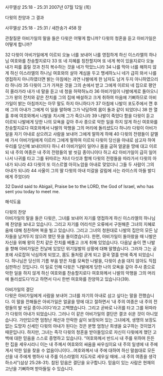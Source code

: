사무엘상 25:18 - 25:31 
2007년 07월 12일 (목)

다윗의 찬양과 그 결과



사무엘상 25:18 - 25:31 / 새찬송가 458 장


관찰질문
아비가일의 말을 들은 다윗은 어떻게 합니까? 
다윗의 청혼을 듣고 아비가일은 어떻게 합니까? 

32 다윗이 아비가일에게 이르되 오늘 너를 보내어 나를 영접하게 하신 이스라엘의 하나님 여호와를 찬송할지로다 33 또 네 지혜를 칭찬할지며 또 네게 복이 있을지로다 오늘 내가 피를 흘릴 것과 친히 복수하는 것을 네가 막았느니라 34 나를 막아 너를 해하지 않게 하신 이스라엘의 하나님 여호와의 살아 계심을 두고 맹세하노니 네가 급히 와서 나를 영접하지 아니하였더면 밝는 아침에는 과연 나발에게 한 남자도 남겨 두지 아니하였으리라 하니라 35 다윗이 그가 가져온 것을 그의 손에서 받고 그에게 이르되 네 집으로 평안히 올라가라 내가 네 말을 듣고 네 청을 허락하노라 36 아비가일이 나발에게로 돌아오니 그가 왕의 잔치와 같은 잔치를 그의 집에 배설하고 크게 취하여 마음에 기뻐하므로 아비가일이 밝는 아침까지는 아무 말도 하지 아니하다가 37 아침에 나발이 포도주에서 깬 후에 그의 아내가 그에게 이 일을 말하매 그가 낙담하여 몸이 돌과 같이 되었더니 38 한 열흘 후에 여호와께서 나발을 치시매 그가 죽으니라 39 나발이 죽었다 함을 다윗이 듣고 이르되 나발에게 당한 나의 모욕을 갚아 주사 종으로 악한 일을 하지 않게 하신 여호와를 찬송할지로다 여호와께서 나발의 악행을 그의 머리에 돌리셨도다 하니라 다윗이 아비가일을 자기 아내로 삼으려고 사람을 보내어 그에게 말하게 하매 40 다윗의 전령들이 갈멜에 가서 아비가일에게 이르러 그에게 말하여 이르되 다윗이 당신을 아내로 삼고자 하여 우리를 당신께 보내더이다 하니 41 아비가일이 일어나 몸을 굽혀 얼굴을 땅에 대고 이르되 내 주의 여종은 내 주의 전령들의 발 씻길 종이니이다 하고 42 아비가일이 급히 일어나서 나귀를 타고 그를 뒤따르는 처녀 다섯과 함께 다윗의 전령들을 따라가서 다윗의 아내가 되니라 43 다윗이 또 이스르엘 아히노암을 아내로 맞았더니 그들 두 사람이 그의 아내가 되니라 44 사울이 그의 딸 다윗의 아내 미갈을 갈림에 사는 라이스의 아들 발디에게 주었더라 

32 David said to Abigail, Praise be to the LORD, the God of Israel, who has sent you today to meet me.

해석도움





다윗의 찬양  
아비가일의 말을 들은 다윗은, 그녀를 보내어 자기를 영접하게 하신 이스라엘의 하나님께 찬양을 보내고 있습니다. 그리고 자기를 어리석은 오류에서 구원해준 그녀의 지혜로움에 대해 칭찬하며 복을 빌고 있습니다. 그리고 그녀의 청원대로 나발의 집안의 모든 남자들을 남겨두지 않으려 했던 뜻을 돌이켰습니다. 한편, 아비가일이 돌아왔을 때 나발은 자신을 위해 왕의 잔치 같은 잔치를 베풀고 크게 취해 있었습니다. 다음날 술이 깬 나발을 향해 아비가일은 전날에 있었던 위기일발의 상황에 대해 말했습니다. 그러자 그는 공포에 사로잡혀 낙심하게 되었고, 몸도 돌처럼 굳게 되고 결국 열흘 만에 죽게 되었습니다. 하나님은 당신의 기름 부음 받은 자를 모욕한 나발을, 다윗이 손을 대지 않아도 직접 심판하신 것입니다. 이 일로 인해 다윗은 ‘나발에게 당한 나의 모욕을 갚아 주사 종으로 악한 일을 하지 않게 하신 여호와를 찬송할지로다 여호와께서 나발의 악행을 그의 머리에 돌리셨도다’라고 하면서 다시 한번 여호와를 찬양하고 있습니다(39).   

아비가일의 결단  
다윗은 아비가일에게 사람을 보내어 그녀를 자기의 아내로 삼고 싶다는 말을 전했습니다. 이 말을 전해들은 아비가일은 얼굴을 땅에 대고 절하면서 ‘내 주의 여종은 내 주의 전령들의 발 씻길 종이니이다’라고 고백했습니다. 그리고 곧바로 나귀를 타고 그를 뒤따라가 다윗의 아내가 되었습니다. 그러나 이 같은 아비가일의 결단은 결코 쉬운 것이 아니었습니다. 가만있으면 엄청난 재산과 안락한 삶이 보장되어 있는 그녀에게, 생명의 보장도 없는 도망자 신세인 다윗의 아내가 된다는 것은 분명 엄청난 희생을 요구하는 것이었기 때문입니다. 하지만, 그녀는 즉각 다윗의 청혼을 받아들임으로 자신이 다윗에게 했던 고백에 대한 믿음을 스스로 증명하고 있습니다. “여호와께서 반드시 내 주를 위하여 든든한 집을 세우시리니 이는 내 주께서 여호와의 싸움을 싸우심이요 내 주의 일생에 내 주에게서 악한 일을 찾을 수 없음이니이다…여호와께서 내 주에 대하여 하신 말씀대로 모든 선을 내 주에게 행하사 내 주를 이스라엘의 지도자로 세우실 때에…내 주의 여종을 생각하소서”(삼상 25:28-31). 참된 믿음은 결단을 요구합니다. 믿음이 있는 사람은 현재의 고난을 기뻐하며 받아들일 수 있습니다.